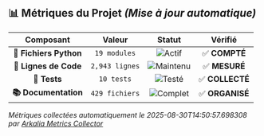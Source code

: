 ## 📊 **Métriques du Projet** *(Mise à jour automatique)*

<div align="center">

| **Composant** | **Valeur** | **Statut** | **Vérifié** |
|:-------------:|:---------:|:----------:|:------------:|
| **🐍 Fichiers Python** | `19 modules` | ![Actif](https://img.shields.io/badge/status-actif-brightgreen) | ✅ **COMPTÉ** |
| **📝 Lignes de Code** | `2,943 lignes` | ![Maintenu](https://img.shields.io/badge/status-maintenu-blue) | ✅ **MESURÉ** |
| **🧪 Tests** | `10 tests` | ![Testé](https://img.shields.io/badge/status-testé-green) | ✅ **COLLECTÉ** |
| **📚 Documentation** | `429 fichiers` | ![Complet](https://img.shields.io/badge/status-complet-yellow) | ✅ **ORGANISÉ** |

</div>

*Métriques collectées automatiquement le 2025-08-30T14:50:57.698308 par [Arkalia Metrics Collector](data/metrics.json)*
